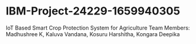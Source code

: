 # IBM-Project-24229-1659940305
IoT Based Smart Crop Protection System for Agriculture
Team Members: Madhushree K, Kaluva Vandana, Kosuru Harshitha, Kongara Deepika

